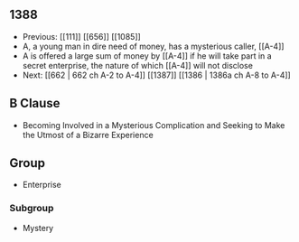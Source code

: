 ## 1388
- Previous: [[111]] [[656]] [[1085]] 
- A, a young man in dire need of money, has a mysterious caller, [[A-4]]
- A is offered a large sum of money by [[A-4]] if he will take part in a secret enterprise, the nature of which [[A-4]] will not disclose
- Next: [[662 | 662 ch A-2 to A-4]] [[1387]] [[1386 | 1386a ch A-8 to A-4]] 

## B Clause
- Becoming Involved in a Mysterious Complication and Seeking to Make the Utmost of a Bizarre Experience

## Group
- Enterprise

### Subgroup
- Mystery

